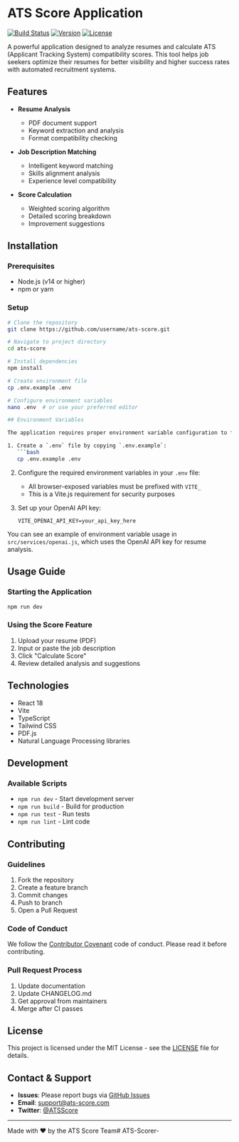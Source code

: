 # ATS Score Application

[![Build Status](https://img.shields.io/travis/username/ats-score/main.svg)](https://travis-ci.org/username/ats-score)
[![Version](https://img.shields.io/npm/v/ats-score.svg)](https://www.npmjs.com/package/ats-score)
[![License](https://img.shields.io/badge/license-MIT-blue.svg)](LICENSE)

A powerful application designed to analyze resumes and calculate ATS (Applicant Tracking System) compatibility scores. This tool helps job seekers optimize their resumes for better visibility and higher success rates with automated recruitment systems.

## Features

- **Resume Analysis**
  - PDF document support
  - Keyword extraction and analysis
  - Format compatibility checking

- **Job Description Matching**
  - Intelligent keyword matching
  - Skills alignment analysis
  - Experience level compatibility

- **Score Calculation**
  - Weighted scoring algorithm
  - Detailed scoring breakdown
  - Improvement suggestions

## Installation

### Prerequisites

- Node.js (v14 or higher)
- npm or yarn

### Setup

```bash
# Clone the repository
git clone https://github.com/username/ats-score.git

# Navigate to project directory
cd ats-score

# Install dependencies
npm install

# Create environment file
cp .env.example .env

# Configure environment variables
nano .env  # or use your preferred editor

## Environment Variables

The application requires proper environment variable configuration to function correctly:

1. Create a `.env` file by copying `.env.example`:
   ```bash
   cp .env.example .env
   ```

2. Configure the required environment variables in your `.env` file:
   - All browser-exposed variables must be prefixed with `VITE_`
   - This is a Vite.js requirement for security purposes

3. Set up your OpenAI API key:
   ```env
   VITE_OPENAI_API_KEY=your_api_key_here
   ```

You can see an example of environment variable usage in `src/services/openai.js`, which uses the OpenAI API key for resume analysis.

## Usage Guide

### Starting the Application

```bash
npm run dev
```

### Using the Score Feature

1. Upload your resume (PDF)
2. Input or paste the job description
3. Click "Calculate Score"
4. Review detailed analysis and suggestions

## Technologies

- React 18
- Vite
- TypeScript
- Tailwind CSS
- PDF.js
- Natural Language Processing libraries

## Development

### Available Scripts

- `npm run dev` - Start development server
- `npm run build` - Build for production
- `npm run test` - Run tests
- `npm run lint` - Lint code

## Contributing

### Guidelines

1. Fork the repository
2. Create a feature branch
3. Commit changes
4. Push to branch
5. Open a Pull Request

### Code of Conduct

We follow the [Contributor Covenant](https://www.contributor-covenant.org/) code of conduct. Please read it before contributing.

### Pull Request Process

1. Update documentation
2. Update CHANGELOG.md
3. Get approval from maintainers
4. Merge after CI passes

## License

This project is licensed under the MIT License - see the [LICENSE](LICENSE) file for details.

## Contact & Support

- **Issues**: Please report bugs via [GitHub Issues](https://github.com/username/ats-score/issues)
- **Email**: support@ats-score.com
- **Twitter**: [@ATSScore](https://twitter.com/ATSScore)

---

Made with ❤️ by the ATS Score Team# ATS-Scorer-
